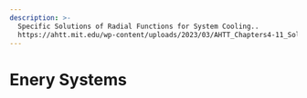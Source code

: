```yaml
---
description: >-
  Specific Solutions of Radial Functions for System Cooling..
  https://ahtt.mit.edu/wp-content/uploads/2023/03/AHTT_Chapters4-11_Solutions-v1.05.pdf
---
```


# Enery Systems

